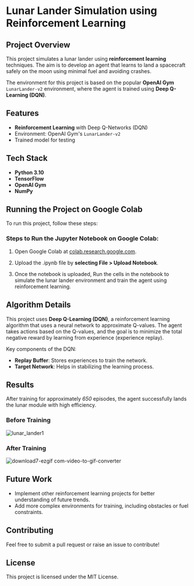 
# Lunar Lander Simulation using Reinforcement Learning 

## Project Overview
This project simulates a lunar lander using **reinforcement learning** techniques. The aim is to develop an agent that learns to land a spacecraft safely on the moon using minimal fuel and avoiding crashes.

The environment for this project is based on the popular **OpenAI Gym** `LunarLander-v2` environment, where the agent is trained using **Deep Q-Learning (DQN)**.

## Features
- **Reinforcement Learning** with Deep Q-Networks (DQN)
- Environment: OpenAI Gym's `LunarLander-v2`
- Trained model for testing

## Tech Stack
- **Python 3.10**
- **TensorFlow**
- **OpenAI Gym**
- **NumPy**

##  Running the Project on Google Colab
To run this project, follow these steps:

### Steps to Run the Jupyter Notebook on Google Colab:

1. Open Google Colab at [colab.research.google.com](colab.research.google.com). 

2. Upload the .ipynb file by **selecting File > Upload Notebook**.

3. Once the notebook is uploaded, Run the cells in the notebook to simulate the lunar lander environment and train the agent using reinforcement learning.
 
## Algorithm Details
This project uses **Deep Q-Learning (DQN)**, a reinforcement learning algorithm that uses a neural network to approximate Q-values. The agent takes actions based on the Q-values, and the goal is to minimize the total negative reward by learning from experience (experience replay).

Key components of the DQN:
- **Replay Buffer**: Stores experiences to train the network.
- **Target Network**: Helps in stabilizing the learning process.

## Results
After training for approximately *650* episodes, the agent successfully lands the lunar module with high efficiency.
### Before Training
![lunar_lander1](https://github.com/user-attachments/assets/bfbf87ed-4582-4b14-be0a-19ff515abc8f)

### After Training
![download7-ezgif com-video-to-gif-converter](https://github.com/user-attachments/assets/8d692227-e4fc-43f0-a33d-e1ed3b229855)

## Future Work
- Implement other reinforcement learning projects for better understanding of future trends.
- Add more complex environments for training, including obstacles or fuel constraints.

## Contributing
Feel free to submit a pull request or raise an issue to contribute!

## License
This project is licensed under the MIT License.
